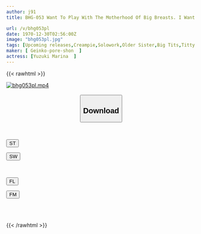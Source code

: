 ```yaml
---
author: j91
title: BHG-053 Want To Play With The Motherhood Of Big Breasts. I Want To Be Spoiled By My Sister-in-law's M Breasts... Marina Yuzuki.

url: /v/bhg053pl
date: 1970-12-30T02:56:00Z
image: "bhg053pl.jpg"
tags: [Upcoming releases,Creampie,Solowork,Older Sister,Big Tits,Titty Fuck,Ultra-Huge Tits	 ]
maker: [ Geinko-pore-shon  ]
actress: [Yuzuki Marina  ]
---
```



{{< rawhtml >}}

<div class="video" data-videoid="pending_link_2.html">
    <a href="javascript:;">
        <img src="/v/bhg053pl/bhg053pl.jpg" width="WIDTH" height="HEIGHT" alt="bhg053pl.mp4" loading="lazy">
    </a>
</div>

<script type="text/javascript" src="https://j91.asia/asset/on-demand-pend.js"></script>

<br>
  <link rel="stylesheet" href="https://j91.asia/asset/bs5.css">
  
  <center>
  <button class="btn btn-primary" type="button" data-bs-toggle="collapse" data-bs-target=".multi-collapse" aria-expanded="false" aria-controls="multiCollapseExample1 multiCollapseExample2"><h2>Download</h2></button></center>
</p>
<div class="row">
  <div class="col">
    <div class="collapse multi-collapse" id="multiCollapseExample1">
      <div class="card card-body">
	      	      <br>
<div class="buttons">  
<p><a href="https://j91.asia/pending_link_2.html" target="_blank"><button class="btn-hover color-3"><i class="fa fa-download"></i> ST</button></a></p>
<p><a href="https://j91.asia/pending_link_2.html" target="_blank"><button class="btn-hover color-2"><i class="fa fa-download"></i> SW</button></a></p></div>
    </div>
  </div>
</div>
  <div class="col">
    <div class="collapse multi-collapse" id="multiCollapseExample2">
      <div class="card card-body">
	      <br>
<div class="buttons">
<p><a href="https://j91.asia/pending_link_2.html" target="_blank"><button class="btn-hover color-9"><i class="fa fa-download"></i> FL</button></a></p>
<p><a href="https://j91.asia/pending_link_2.html" target="_blank"><button class="btn-hover color-8"><i class="fa fa-download"></i> FM</button></a></p></div>
<br><br>
      </div>
    </div>
  </div>
</div>

{{< /rawhtml >}}
